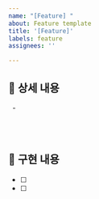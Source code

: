 ```yaml
---
name: "[Feature] "
about: Feature template
title: '[Feature]'
labels: feature
assignees: ''

---
```


## 📌 상세 내용
&nbsp; - 

<br/><br/>
## 🌠 구현 내용
- [ ] 
- [ ]
